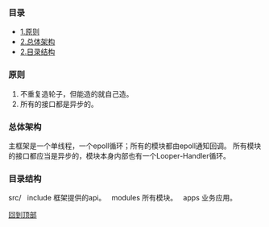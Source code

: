 

### 目录

* [1.原则](#原则)
* [2.总体架构](#总体架构)
* [2.目录结构](#目录结构)


### 原则
 1. 不重复造轮子，但能造的就自己造。
 2. 所有的接口都是异步的。

### 总体架构
 主框架是一个单线程，一个epoll循环；所有的模块都由epoll通知回调。
 所有模块的接口都应当是异步的，模块本身内部也有一个Looper-Handler循环。
 
### 目录结构
  src/
   include 框架提供的api。
   modules 所有模块。
   apps 业务应用。
 
 

[回到顶部](#目录)

